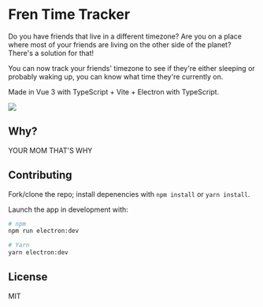 # Fren Time Tracker

Do you have friends that live in a different timezone? Are you on a place
where most of your friends are living on the other side of the planet? There's
a solution for that!

You can now track your friends' timezone to see if they're either sleeping or
probably waking up, you can know what time they're currently on.

Made in Vue 3 with TypeScript + Vite + Electron with TypeScript.

![](https://skillicons.dev/icons?i=vue,vite,ts,electron,tailwind)

## Why?

YOUR MOM THAT'S WHY

## Contributing

Fork/clone the repo; install depenencies with `npm install` or `yarn install`.

Launch the app in development with:
```sh
# npm
npm run electron:dev

# Yarn
yarn electron:dev
```

## License

MIT
